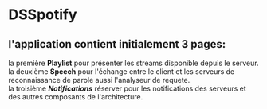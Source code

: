 # DSSpotify

##  l'application contient initialement 3 pages:

la première __Playlist__ pour présenter les streams disponible depuis le serveur.
la deuxième __Speech__ pour l'échange entre le client et les serveurs de reconnaissance de parole aussi l'analyseur de requete.  
la troisième *__Notifications__* réserver pour les notifications des serveurs et des autres composants de l'architecture.
